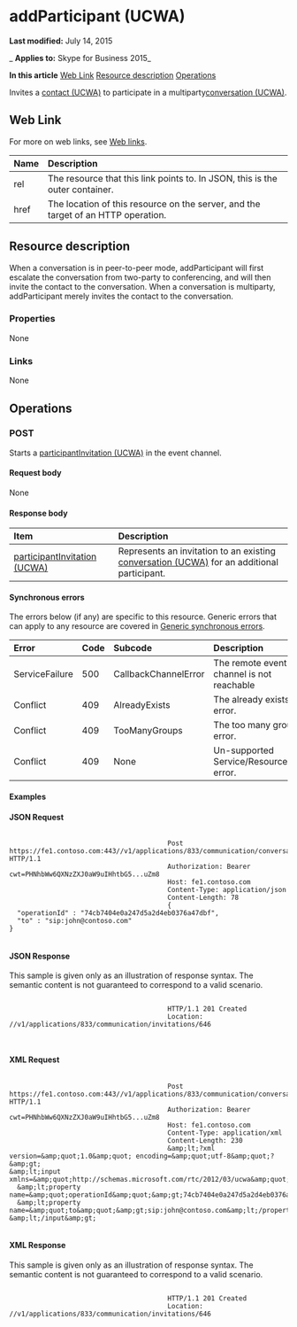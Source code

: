 
# addParticipant (UCWA)

 **Last modified:** July 14, 2015

 _ **Applies to:** Skype for Business 2015_

 **In this article**
[Web Link](#sectionSection0)
[Resource description](#sectionSection1)
[Operations](#sectionSection2)


Invites a [contact (UCWA)](contact_ref.md) to participate in a multiparty[conversation (UCWA)](conversation_ref.md). 

## Web Link
<a name="sectionSection0"> </a>

For more on web links, see [Web links](WebLinks.md).



|**Name**|**Description**|
|:-----|:-----|
|rel|The resource that this link points to. In JSON, this is the outer container.|
|href|The location of this resource on the server, and the target of an HTTP operation.|

## Resource description
<a name="sectionSection1"> </a>

When a conversation is in peer-to-peer mode, addParticipant will first escalate the conversation from two-party to conferencing, and will then invite the contact to the conversation. When a conversation is multiparty, addParticipant merely invites the contact to the conversation. 


### Properties

None


### Links

None


## Operations
<a name="sectionSection2"> </a>




### POST

Starts a [participantInvitation (UCWA)](participantInvitation_ref.md) in the event channel.


#### Request body

None


#### Response body



|**Item**|**Description**|
|:-----|:-----|
|[participantInvitation (UCWA)](participantInvitation_ref.md)|Represents an invitation to an existing [conversation (UCWA)](conversation_ref.md) for an additional participant.|

#### Synchronous errors

The errors below (if any) are specific to this resource. Generic errors that can apply to any resource are covered in [Generic synchronous errors](GenericSynchronousErrors.md).



|**Error**|**Code**|**Subcode**|**Description**|
|:-----|:-----|:-----|:-----|
|ServiceFailure|500|CallbackChannelError|The remote event channel is not reachable|
|Conflict|409|AlreadyExists|The already exists error.|
|Conflict|409|TooManyGroups|The too many groups error.|
|Conflict|409|None|Un-supported Service/Resource/API error.|

#### Examples




#### JSON Request


```

										Post https://fe1.contoso.com:443//v1/applications/833/communication/conversations/802/addParticipant HTTP/1.1
										Authorization: Bearer cwt=PHNhbWw6QXNzZXJ0aW9uIHhtbG5...uZm8
										Host: fe1.contoso.com
										Content-Type: application/json
										Content-Length: 78
										{
  "operationId" : "74cb7404e0a247d5a2d4eb0376a47dbf",
  "to" : "sip:john@contoso.com"
}
									
```


#### JSON Response

This sample is given only as an illustration of response syntax. The semantic content is not guaranteed to correspond to a valid scenario.


```

										HTTP/1.1 201 Created
										Location: //v1/applications/833/communication/invitations/646
										
									
```


#### XML Request


```

										Post https://fe1.contoso.com:443//v1/applications/833/communication/conversations/802/addParticipant HTTP/1.1
										Authorization: Bearer cwt=PHNhbWw6QXNzZXJ0aW9uIHhtbG5...uZm8
										Host: fe1.contoso.com
										Content-Type: application/xml
										Content-Length: 230
										&amp;lt;?xml version=&amp;quot;1.0&amp;quot; encoding=&amp;quot;utf-8&amp;quot;?&amp;gt;
&amp;lt;input xmlns=&amp;quot;http://schemas.microsoft.com/rtc/2012/03/ucwa&amp;quot;&amp;gt;
  &amp;lt;property name=&amp;quot;operationId&amp;quot;&amp;gt;74cb7404e0a247d5a2d4eb0376a47dbf&amp;lt;/property&amp;gt;
  &amp;lt;property name=&amp;quot;to&amp;quot;&amp;gt;sip:john@contoso.com&amp;lt;/property&amp;gt;
&amp;lt;/input&amp;gt;
									
```


#### XML Response

This sample is given only as an illustration of response syntax. The semantic content is not guaranteed to correspond to a valid scenario.


```

										HTTP/1.1 201 Created
										Location: //v1/applications/833/communication/invitations/646
										
									
```


